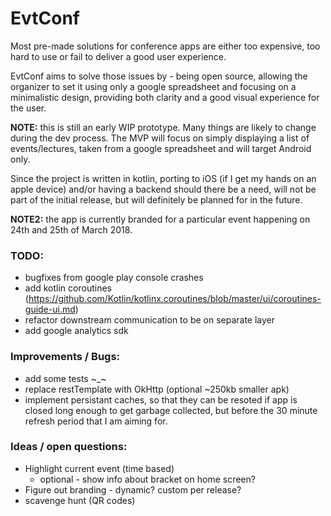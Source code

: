 # EvtConf

Most pre-made solutions for conference apps are either too expensive, too hard to use or fail to deliver
a good user experience.

EvtConf aims to solve those issues by - being open source, allowing the organizer to set it using only
a google spreadsheet and focusing on a minimalistic design, providing both clarity and a good visual experience for the user.


__NOTE:__ this is still an early WIP prototype. Many things are likely to change during the dev process.
The MVP will focus on simply displaying a list of events/lectures, taken from a google spreadsheet and will target Android only.

Since the project is written in kotlin, porting to iOS (if I get my hands on an apple device)
and/or having a backend should there be a need, will not be part of the initial release, 
but will definitely be planned for in the future.

__NOTE2:__ the app is currently branded for a particular event happening on 24th and 25th of March 2018.





### TODO:

* bugfixes from google play console crashes
* add kotlin coroutines (https://github.com/Kotlin/kotlinx.coroutines/blob/master/ui/coroutines-guide-ui.md)
* refactor downstream communication to be on separate layer
* add google analytics sdk

### Improvements / Bugs:

* add some tests ~_~
* replace restTemplate with OkHttp (optional ~250kb smaller apk)
* implement persistant caches, so that they can be resoted if app is closed long enough
to get garbage collected, but before the 30 minute refresh period that I am aiming for.

### Ideas / open questions:

* Highlight current event (time based)
  * optional - show info about bracket on home screen?
* Figure out branding - dynamic? custom per release?
* scavenge hunt (QR codes)
